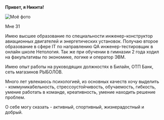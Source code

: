 **Привет, я Никита!**

![Моё фото](https://user-images.githubusercontent.com/129405661/231771193-7bbc3fa3-adbc-47c5-b2ce-3ec860ed78d5.jpeg)

Мне 31

Имею высшее образование по специальности инженер-конструктор авиационных двигателей и энергетических установок.
Получаю второе образование в сфере IT по направлению QA инженер-тестировщик в онлайн школе Нетология.
Так же при обучении в гимназии 2 года ходил на факультативы по экономике, логике и оператор ЭВМ.

Имею опыт работы на руководящих должностях в Билайн, ОТП Банк, сеть магазинов РЫБОЛОВ.

Много лет увлекаюсь психологией, из основных качеств хочу выделить - коммуникабельность, стрессоустойчивость, обучаемость, гибкость, умение работать в команде, креативность, умение находить решение проблем.

О себе могу сказать - активный, спортивный, жизнерадостный и добрый.
